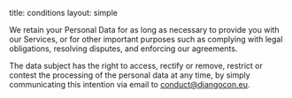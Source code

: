 title: conditions
layout: simple

We retain your Personal Data for as long as necessary to provide you with our Services, or for other important purposes such as complying with legal obligations, resolving disputes, and enforcing our agreements.

The data subject has the right to access, rectify or remove, restrict or contest the processing of the personal data at any time, by simply communicating this intention via email to [conduct@djangocon.eu](mailto:conduct@djangocon.eu). 
